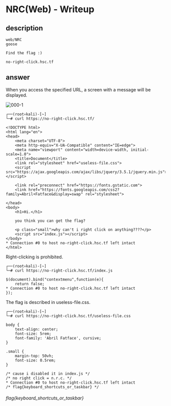 # NRC(Web) - Writeup

## description

````
web/NRC
goose

Find the flag :)

no-right-click.hsc.tf
````


## answer

When you access the specified URL, a screen with a message will be displayed.

![000-1](https://user-images.githubusercontent.com/45488828/122660390-34832980-d1bc-11eb-8367-204a42609b1f.jpg)


````
┌──(root💀kali)-[~]
└─# curl https://no-right-click.hsc.tf/                                 

<!DOCTYPE html>
<html lang="en">
<head>
    <meta charset="UTF-8">
    <meta http-equiv="X-UA-Compatible" content="IE=edge">
    <meta name="viewport" content="width=device-width, initial-scale=1.0">
    <title>Document</title>
    <link rel="stylesheet" href="useless-file.css">
    <script src="https://ajax.googleapis.com/ajax/libs/jquery/3.5.1/jquery.min.js"></script>

    <link rel="preconnect" href="https://fonts.gstatic.com">
    <link href="https://fonts.googleapis.com/css2?family=Abril+Fatface&display=swap" rel="stylesheet">

</head>
<body>
    <h1>Hi.</h1>
    
    you think you can get the flag?

    <p class="small">why can't i right click on anything????</p>
    <script src="index.js"></script>
</body>
* Connection #0 to host no-right-click.hsc.tf left intact
</html>
````

Right-clicking is prohibited.
````                                                                                                                                              
┌──(root💀kali)-[~]
└─# curl https://no-right-click.hsc.tf/index.js

$(document).bind("contextmenu",function(e){
    return false;
* Connection #0 to host no-right-click.hsc.tf left intact
});
````    

The flag is described in useless-file.css.
````  
┌──(root💀kali)-[~]
└─# curl https://no-right-click.hsc.tf/useless-file.css

body {
    text-align: center;
    font-size: 5rem;
    font-family: 'Abril Fatface', cursive;
}

.small {
    margin-top: 50vh;
    font-size: 0.5rem;
}

/* cause i disabled it in index.js */
/* no right click = n.r.c. */
* Connection #0 to host no-right-click.hsc.tf left intact
/* flag{keyboard_shortcuts_or_taskbar} */                                                                                                                                                  

````

###### flag{keyboard_shortcuts_or_taskbar}

